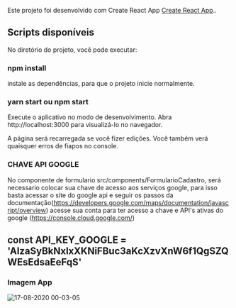 Este projeto foi desenvolvido com Create React App [Create React App](https://github.com/facebook/create-react-app)..

## Scripts disponíveis
No diretório do projeto, você pode executar:

### npm install
instale as dependências, para que o projeto inicie normalmente.

### yarn start ou npm start
Execute o aplicativo no modo de desenvolvimento.
Abra http://localhost:3000 para visualizá-lo no navegador.

A página será recarregada se você fizer edições.
Você também verá quaisquer erros de fiapos no console.

### CHAVE API GOOGLE
No componente de formulario src/components/FormularioCadastro, será necessario colocar sua chave de acesso aos serviços google, para isso basta acessar o site do google api  e seguir os passos da documentação(https://developers.google.com/maps/documentation/javascript/overview) acesse sua conta para ter acesso a chave e API's ativas do google (https://console.cloud.google.com/)

## const API_KEY_GOOGLE = 'AIzaSyBkNxIxXKNiFBuc3aKcXzvXnW6f1QgSZQWEsEdsaEeFqS'

### Imagem App
![17-08-2020 00-03-05](https://user-images.githubusercontent.com/59968626/90353652-25bc6b00-e01d-11ea-8a00-e53b54e27914.jpg)

